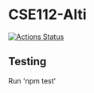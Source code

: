 # CSE112-Alti

[![Actions Status](https://github.com/cse112-sp20/CSE112-Alti/workflows/Build/badge.svg)](https://github.com/cse112-sp20/CSE112-Alti/actions)

## Testing
Run 'npm test'
